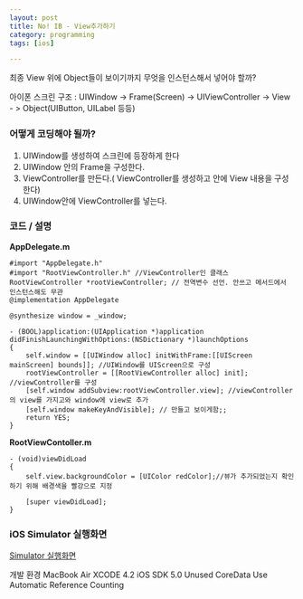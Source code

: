 ```yaml
---
layout: post
title: No! IB - View추가하기
category: programming
tags: [ios]

---
```


최종 View 위에 Object들이 보이기까지 무엇을 인스턴스해서 넣어야 할까?

아이폰 스크린 구조 : UIWindow -> Frame(Screen) -> UIViewController -> View - > Object(UIButton, UILabel 등등)

### 어떻게 코딩해야 될까? ###

1. UIWindow를 생성하여 스크린에 등장하게 한다
2. UIWindow 안의 Frame을 구성한다.
3. ViewController를 만든다.( ViewController를 생성하고 안에 View 내용을 구성한다)
4. UIWindow안에 ViewController를 넣는다.

### 코드 / 설명 ###

**AppDelegate.m**

```
#import "AppDelegate.h"
#import "RootViewController.h" //ViewController인 클래스
RootViewController *rootViewController; // 전역변수 선언. 안쓰고 메서드에서 인스턴스해도 무관
@implementation AppDelegate

@synthesize window = _window;

- (BOOL)application:(UIApplication *)application didFinishLaunchingWithOptions:(NSDictionary *)launchOptions
{
    self.window = [[UIWindow alloc] initWithFrame:[[UIScreen mainScreen] bounds]]; //UIWindow를 UIScreen으로 구성
    rootViewController = [[RootViewController alloc] init]; //viewController를 구성
    [self.window addSubview:rootViewController.view]; //viewController의 view를 가지고와 window에 view로 추가
    [self.window makeKeyAndVisible]; // 만들고 보이게함;;
    return YES;
}
```

**RootViewContoller.m**

```
- (void)viewDidLoad
{
    self.view.backgroundColor = [UIColor redColor];//뷰가 추가되었는지 확인하기 위해 배경색을 빨강으로 지정

    [super viewDidLoad];
}
```

### iOS Simulator 실행화면 ###

[Simulator 실행화면](/images/posts/simulator_01.png)

개발 환경
MacBook Air
XCODE 4.2 iOS SDK 5.0
Unused CoreData
Use Automatic Reference Counting
